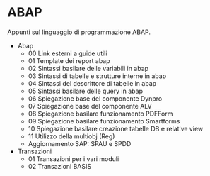 <h1>ABAP</h1>

Appunti sul linguaggio di programmazione ABAP.

- Abap
    - 00 Link esterni a guide utili
    - 01 Template dei report abap
    - 02 Sintassi basilare delle variabili in abap
    - 03 Sintassi di tabelle e strutture interne in abap
    - 04 Sintassi del descrittore di tabelle in abap
    - 05 Sintassi basilare delle query in abap
    - 06 Spiegazione base del componente Dynpro
    - 07 Spiegazione base del componente ALV
    - 08 Spiegazione basilare funzionamento PDFForm
    - 09 Spiegazione basilare funzionamento Smartforms
    - 10 Spiegazione basilare creazione tabelle DB e relative view
    - 11 Utilizzo della multiobj (Reg)
    - Aggiornamento SAP: SPAU e SPDD
- Transazioni
    - 01 Transazioni per i vari moduli
    - 02 Transazioni BASIS

